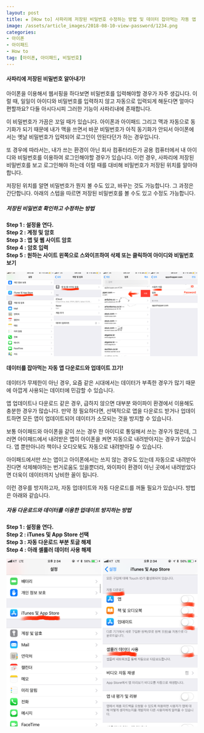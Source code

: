 ```yaml
---  
layout: post  
title: ✚ [How to] 사파리에 저장된 비밀번호 수정하는 방법 및 데이터 잡아먹는 자동 앱 다운로드 및 업데이트 끄기
image: /assets/article_images/2018-08-10-view-password/1234.png
categories:
- 아이폰
- 아이패드
- How to
tag: [아이폰, 아이패드, 비밀번호]
---  
```

#### 사파리에 저장된 비밀번호 알아내기!

<p class="drop-korean">
아이폰을 이용해서 웹서핑을 하다보면 비밀번호를 입력해야할 경우가 자주 생깁니다. 이럴 때, 일일이 아이디와 비밀번호를 입력하지 않고 자동으로 입력되게 해둔다면 얼마다 편할까요? 다들 아시다시피 그러한 기능이 사파리내에 존재합니다.
</p>

이 비밀번호가 가끔은 꼬일 때가 있습니다. 아이폰과 아이패드 그리고 맥과 자동으로 동기화가 되기 때문에 내가 맥을 쓰면서 바꾼 비밀번호가 아직 동기화가 안되서 아이폰에서는 옛날 비밀번호가 입력되어 로그인이 안된다던가 하는 경우입니다.

또 경우에 따라서는, 내가 쓰는 환경이 아닌 회사 컴퓨터라든가 공용 컴퓨터에서 내 아이디와 비밀번호를 이용하여 로그인해야할 경우가 있습니다. 이런 경우, 사파리에 저장된 비밀번호를 보고 로그인해야 하는데 이럴 때를 대비해 비밀번호가 저장된 위치를 알아야 합니다.

저장된 위치를 알면 비밀번호가 뭔지 볼 수도 있고, 바꾸는 것도 가능합니다. 그 과정은 간단합니다. 아래의 스텝을 따르면 저장된 비밀번호를 볼 수도 있고 수정도 가능합니다.

##### 저장된 비밀번호 확인하고 수정하는 방법
**Step 1 : 설정을 연다.** <br>
**Step 2 : 계정 및 암호** <br>
**Step 3 : 앱 및 웹 사이트 암호** <br>
**Step 4 : 암호 입력** <br>
**Step 5 : 원하는 사이트 왼쪽으로 스와이프하여 삭제 또는 클릭하여 아이디와 비밀번호 보기** <br>

<div class="markdown-image">
<img src="/assets/article_images/2018-08-10-view-password/1234.png" alt="" align="middle"/></div>

#### 데이터를 잡아먹는 자동 앱 다운로드와 업데이트 끄기!
<p class="drop-korean">
데이터가 무제한이 아닌 경우, 요즘 같은 시대에서는 데이터가 부족한 경우가 많기 때문에 아깝게 사용되는 데이터에 민감할 수 있습니다.
</p>
앱 업데이트나 다운로드 같은 경우, 급하지 않으면 대부분 와이파이 환경에서 이용해도 충분한 경우가 많습니다. 만약 정 필요하다면, 선택적으로 앱을 다운로드 받거나 업데이트하면 모든 앱이 업데이트되어 데이터가 소모되는 것을 방지할 수 있습니다.

보통 아이패드와 아이폰을 같이 쓰는 경우 한 아이디로 통일해서 쓰는 경우가 많은데, 그러면 아이패드에서 내려받은 앱이 아이폰을 켜면 자동으로 내려받아지는 경우가 있습니다. 앱 뿐만아니라 책이나 오디오북도 자동으로 내려받아질 수 있습니다.

아이패드에서만 쓰는 앱이고 아이폰에서는 쓰지 않는 경우도 있는데 자동으로 내려받아진다면 삭제해야하는 번거로움도 있을뿐더라, 와이파이 환경이 아닌 곳에서 내려받았다면 더욱이 데이터까지 낭비한 꼴이 됩니다.

이런 경우를 방지하고자, 자동 업데이트와 자동 다운로드를 꺼둘 필요가 있습니다. 방법은 아래와 같습니다.

##### 자동 다운로드와 데이터를 이용한 업데이트 방지하는 방법
**Step 1 : 설정을 연다.** <br>
**Step 2 : iTunes 및 App Store 선택** <br>
**Step 3 : 자동 다운로드 부분 토글 해제** <br>
**Step 4 : 아래 셀룰러 데이터 사용 해제** <br>

<div class="markdown-image">
<img src="/assets/article_images/2018-08-10-view-password/56.png" alt="" align="middle"/></div>
